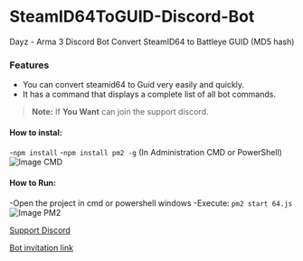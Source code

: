 # SteamID64ToGUID-Discord-Bot
Dayz - Arma 3 Discord Bot Convert SteamID64 to Battleye GUID (MD5 hash)

### Features
- You can convert steamid64 to Guid very easily and quickly.
- It has a command that displays a complete list of all bot commands.

> **Note:** If **You Want** can join the support discord.

#### How to instal:
-`npm install`
-`npm install pm2 -g` (In Administration CMD or PowerShell)
![Image CMD](https://i.imgur.com/Io1ytIu.png)

#### How to Run:
-Open the project in cmd or powershell windows
-Execute: `pm2 start 64.js`
![Image PM2](https://i.imgur.com/zsATyCv.png)

[Support Discord](https://discord.gg/M3FvUq8)

[Bot invitation link](https://discord.com/api/oauth2/authorize?client_id=706139732073250860&permissions=537394240&scope=bot)
